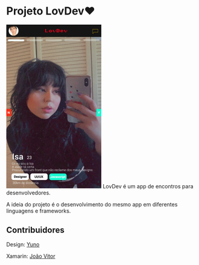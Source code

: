 # Projeto LovDev:heart:


<img src="./src/img/lovdev.jpeg" alt="Texto alternativo caso imagem não esteja disponível" width="50%" height="50%">
LovDev é um app de encontros para desenvolvedores.  

A ideia do projeto é o desenvolvimento do mesmo app em diferentes linguagens e frameworks.
## Contribuidores

Design: [Yuno](https://twitter.com/yunoonie "Yuno")  

Xamarin: [João Vitor](https://twitter.com/joaovjo "João Vitor")

